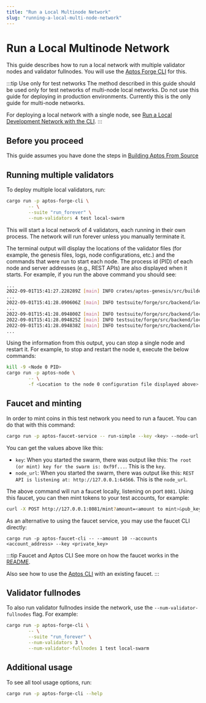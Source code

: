 ```yaml
---
title: "Run a Local Multinode Network"
slug: "running-a-local-multi-node-network"
---
```


# Run a Local Multinode Network

This guide describes how to run a local network with multiple validator nodes and validator fullnodes. You will use the [Aptos Forge CLI](https://github.com/aptos-labs/aptos-core/tree/main/testsuite/forge-cli/src) for this.

:::tip Use only for test networks
The method described in this guide should be used only for test networks of multi-node local networks. Do not use this guide for deploying in production environments. Currently this is the only guide for multi-node networks.

For deploying a local network with a single node, see [Run a Local Development Network with the CLI](../guides/local-development-network.md).
:::

## Before you proceed

This guide assumes you have done the steps in [Building Aptos From Source](building-from-source.md)

## Running multiple validators

To deploy multiple local validators, run:

```bash
cargo run -p aptos-forge-cli \
        -- \
        --suite "run_forever" \
        --num-validators 4 test local-swarm
```

This will start a local network of 4 validators, each running in their own process. The network will run forever unless you manually terminate it.

The terminal output will display the locations of the validator files (for example, the genesis files, logs, node configurations, etc.) and the commands that were run to start each node. The process id (PID) of each node and server addresses (e.g., REST APIs) are also displayed when it starts. For example, if you run the above command you should see:

```bash
...
2022-09-01T15:41:27.228289Z [main] INFO crates/aptos-genesis/src/builder.rs:462 Building genesis with 4 validators. Directory of output: "/private/var/folders/dx/c0l2rrkn0656gfx6v5_dy_p80000gn/T/.tmpq9uPMJ"
...
2022-09-01T15:41:28.090606Z [main] INFO testsuite/forge/src/backend/local/swarm.rs:207 The root (or mint) key for the swarm is: 0xf9f...
...
2022-09-01T15:41:28.094800Z [main] INFO testsuite/forge/src/backend/local/node.rs:129 Started node 0 (PID: 78939) with command: ".../aptos-core/target/debug/aptos-node" "-f" "/private/var/folders/dx/c0l2rrkn0656gfx6v5_dy_p80000gn/T/.tmpq9uPMJ/0/node.yaml"
2022-09-01T15:41:28.094825Z [main] INFO testsuite/forge/src/backend/local/node.rs:137 Node 0: REST API is listening at: http://127.0.0.1:64566
2022-09-01T15:41:28.094838Z [main] INFO testsuite/forge/src/backend/local/node.rs:142 Node 0: Inspection service is listening at http://127.0.0.1:64568
...
```

Using the information from this output, you can stop a single node and restart
it. For example, to stop and restart the node `0`, execute the below commands:

```bash
kill -9 <Node 0 PID>
cargo run -p aptos-node \
        -- \
        -f <Location to the node 0 configuration file displayed above>
```

## Faucet and minting

In order to mint coins in this test network you need to run a faucet. You can do that with this command:

```bash
cargo run -p aptos-faucet-service -- run-simple --key <key> --node-url <node_url>
```

You can get the values above like this:
- `key`: When you started the swarm, there was output like this: `The root (or mint) key for the swarm is: 0xf9f...`. This is the `key`.
- `node_url`: When you started the swarm, there was output like this: `REST API is listening at: http://127.0.0.1:64566`. This is the `node_url`.

The above command will run a faucet locally, listening on port `8081`. Using this faucet, you can then mint tokens to your test accounts, for example:

```bash
curl -X POST http://127.0.0.1:8081/mint?amount=<amount to mint>&pub_key=<public key to mint tokens to>
```

As an alternative to using the faucet service, you may use the faucet CLI directly:
```
cargo run -p aptos-faucet-cli -- --amount 10 --accounts <account_address> --key <private_key>
```

:::tip Faucet and Aptos CLI
See more on how the faucet works in the [README](https://github.com/aptos-labs/aptos-core/tree/main/crates/aptos-faucet).

Also see how to use the [Aptos CLI](../tools/aptos-cli/use-cli/use-aptos-cli.md#account-examples) with an existing faucet.
:::

## Validator fullnodes

To also run validator fullnodes inside the network, use the `--num-validator-fullnodes` flag. For example:
```bash
cargo run -p aptos-forge-cli \
        -- \
        --suite "run_forever" \
        --num-validators 3 \
        --num-validator-fullnodes 1 test local-swarm
```

## Additional usage

To see all tool usage options, run:
```bash
cargo run -p aptos-forge-cli --help
```
